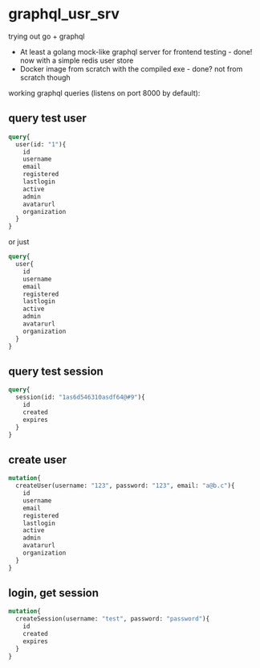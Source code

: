 # graphql_usr_srv
trying out go + graphql

* At least a golang mock-like graphql server for frontend testing - done! now with a simple redis user store
* Docker image from scratch with the compiled exe - done? not from scratch though


working graphql queries (listens on port 8000 by default):


## query test user
```graphql
query{
  user(id: "1"){
    id
    username
    email
    registered
    lastlogin
    active
    admin
    avatarurl
    organization
  }
}
```

or just

```graphql
query{
  user{
    id
    username
    email
    registered
    lastlogin
    active
    admin
    avatarurl
    organization
  }
}
```

## query test session
```graphql
query{
  session(id: "1as6d546310asdf64@#9"){
    id
    created
    expires
  }
}
```

## create user
```graphql
mutation{
  createUser(username: "123", password: "123", email: "a@b.c"){
    id
    username
    email
    registered
    lastlogin
    active
    admin
    avatarurl
    organization
  }
}
```

## login, get session
```graphql
mutation{
  createSession(username: "test", password: "password"){
    id
    created
    expires
  }
}
```
